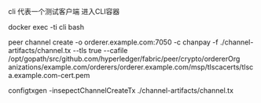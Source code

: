 cli 代表一个测试客户端
进入CLI容器

docker exec -ti cli bash

peer channel create -o orderer.example.com:7050 -c chanpay -f ./channel-artifacts/channel.tx --tls true --cafile /opt/gopath/src/github.com/hyperledger/fabric/peer/crypto/ordererOrg anizations/example.com/orderers/orderer.example.com/msp/tlscacerts/tlsca.example.com-cert.pem

configtxgen -insepectChannelCreateTx ./channel-artifacts/channel.tx
